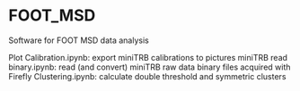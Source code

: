 # FOOT_MSD
Software for FOOT MSD data analysis

Plot Calibration.ipynb: export miniTRB calibrations to pictures
miniTRB read binary.ipynb: read (and convert) miniTRB raw data binary files acquired with Firefly
Clustering.ipynb: calculate double threshold and symmetric clusters
